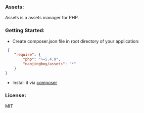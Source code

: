 ### Assets:

Assets is a assets manager for PHP.

### Getting Started:

* Create composer.json file in root directory of  your application:

```json
 {
    "require": {
        "php": ">=5.4.0",
        "nanjingboy/assets": "*"
    }
}
```
* Install it via [composer](https://getcomposer.org/doc/00-intro.md)

### License:
MIT